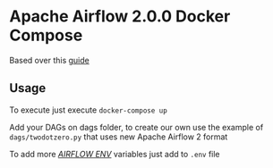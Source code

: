 # Apache Airflow 2.0.0 Docker Compose

Based over this [guide](https://towardsdatascience.com/apache-airflow-and-postgresql-with-docker-and-docker-compose-5651766dfa96)

## Usage

To execute just execute `docker-compose up`

Add your DAGs on dags folder, to create our own use the example of `dags/twodotzero.py` that uses new Apache Airflow 2 format

To add more [*AIRFLOW ENV*](https://airflow.apache.org/docs/apache-airflow/stable/configurations-ref.html) variables just add to `.env` file
